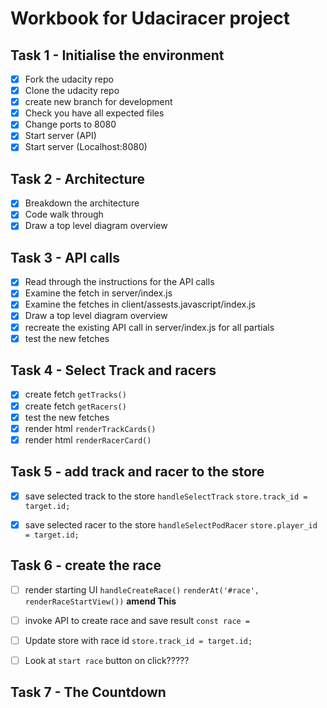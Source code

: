  # Workbook for Udaciracer project
 
## Task 1 - Initialise the environment
- [x] Fork the udacity repo
- [x] Clone the udacity repo
- [x] create new branch for development
- [x] Check you have all expected files
- [x] Change ports to 8080
- [x] Start server (API)
- [x] Start server (Localhost:8080)

## Task 2 - Architecture
- [x] Breakdown the architecture
- [x] Code walk through
- [x] Draw a top level diagram overview

## Task 3 - API calls

- [x] Read through the instructions for the API calls
- [x] Examine the fetch in server/index.js
- [x] Examine the fetches in client/assests.javascript/index.js
- [x] Draw a top level diagram overview
- [x] recreate the existing API call in server/index.js for all partials
- [x] test the new fetches

## Task 4 - Select Track and racers

- [x] create fetch `getTracks()`
- [x] create fetch `getRacers()`
- [x] test the new fetches
- [x] render html `renderTrackCards()`
- [x] render html `renderRacerCard()`

## Task 5 - add track and racer to the store

- [x] save selected track to the store `handleSelectTrack`
        `store.track_id = target.id;`

- [x] save selected racer to the store `handleSelectPodRacer`
        `store.player_id = target.id;`


## Task 6 - create the race

- [ ] render starting UI `handleCreateRace()`
        `renderAt('#race', renderRaceStartView())`    **amend This**



- [ ] invoke API to create race and save result `const race =`
- [ ] Update store with race id
        `store.track_id = target.id;`

- [ ] Look at `start race` button on click?????


## Task 7 - The Countdown

